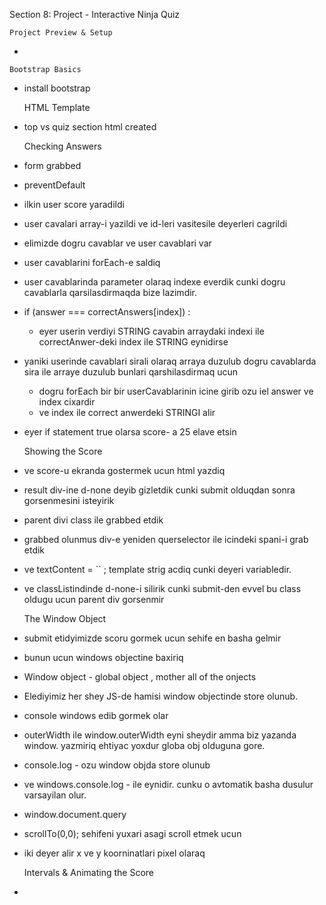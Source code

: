 Section 8: Project - Interactive
Ninja Quiz
    
    Project Preview & Setup

* 

    
    Bootstrap Basics
 
* install bootstrap


    HTML Template

* top vs quiz section html created


    Checking Answers

* form grabbed
* preventDefault
* ilkin user score yaradildi
* user cavalari array-i yazildi ve id-leri vasitesile deyerleri cagrildi
* elimizde dogru cavablar ve user cavablari var

* user cavablarini forEach-e saldiq 
* user cavablarinda parameter olaraq indexe everdik cunki 
    dogru cavablarla qarsilasdirmaqda bize lazimdir.

*  if (answer === correctAnswers[index]) :
    * eyer userin verdiyi STRING cavabin arraydaki indexi ile
        correctAnwer-deki index ile STRING eynidirse
* yaniki userinde cavablari sirali olaraq arraya duzulub
  dogru cavablarda sira ile arraye duzulub 
  bunlari qarshilasdirmaq ucun 
    
    * dogru forEach bir bir userCavablarinin icine girib
    ozu iel answer ve index cixardir
    * ve index ile correct anwerdeki STRINGI alir  
  

* eyer if statement true olarsa score- a 25 elave etsin


    Showing the Score

* ve score-u ekranda gostermek ucun html yazdiq
* result div-ine d-none deyib gizletdik cunki submit olduqdan sonra gorsenmesini isteyirik


* parent divi class ile grabbed etdik
* grabbed olunmus div-e yeniden querselector
  ile icindeki spani-i grab etdik
* ve textContent = `` ; template strig acdiq
  cunki deyeri variabledir.

* ve classListindinde d-none-i silirik cunki submit-den
  evvel bu class oldugu ucun parent div gorsenmir



    The Window Object

* submit etidyimizde scoru gormek ucun sehife en basha gelmir
* bunun ucun windows objectine baxiriq
* Window object - global object , mother all of the onjects
* Elediyimiz her shey JS-de hamisi window objectinde store olunub.
* console windows edib gormek olar
* outerWidth ile window.outerWidth eyni sheydir amma 
biz yazanda window. yazmiriq ehtiyac yoxdur globa obj olduguna gore.
* console.log - ozu window objda store olunub
* ve windows.console.log - ile eynidir. cunku o avtomatik basha dusulur varsayilan olur.
* window.document.query

* scrollTo(0,0); sehifeni yuxari asagi scroll etmek ucun
* iki deyer alir x ve y koorninatlari pixel olaraq

    Intervals & Animating the Score


*
